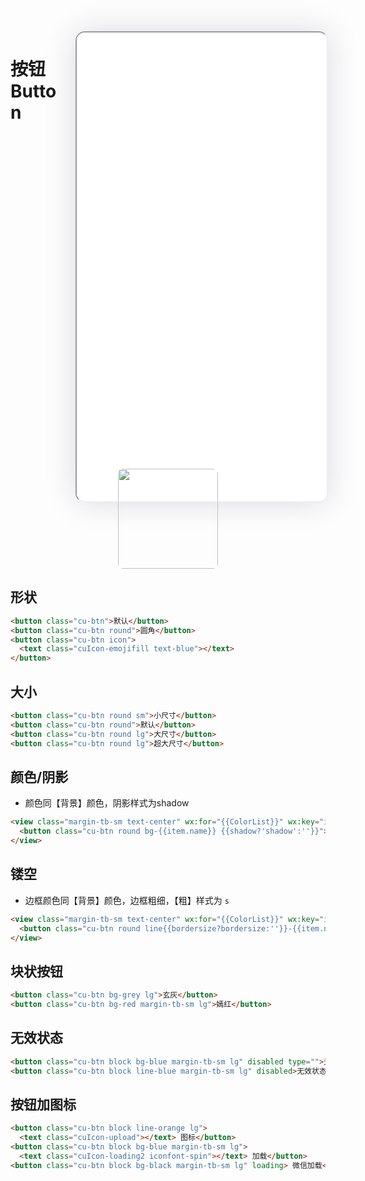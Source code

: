 <!--
 * @Descripttion: 
 * @version: V1.0
 * @Author: Xiaokang Lei
 * @email: lxk201808@163.com
 * @Date: 2022-11-30 15:17:24
 * @LastEditors: Xiaokang Lei
 * @LastEditTime: 2022-12-02 16:45:05
-->

<div style="width:400px; height:700px; float:right; padding-left:3%;">
    <iframe src="./h5/index.html#/pages/index/basics/button/button" width="400" height="750" style="border-radius:15px; box-shadow:0 0 50px 0px rgb(30 0 60 / 15%);"></iframe>
</div>

# 按钮Button

<div align=center>
  <img width="160px" style="border-radius: 5%;" src="https://s1.ax1x.com/2022/11/30/zwKDdU.jpg">
</div>

## 形状

```html
<button class="cu-btn">默认</button>
<button class="cu-btn round">圆角</button>
<button class="cu-btn icon">
  <text class="cuIcon-emojifill text-blue"></text>
</button>
```

## 大小

```html
<button class="cu-btn round sm">小尺寸</button>
<button class="cu-btn round">默认</button>
<button class="cu-btn round lg">大尺寸</button>
<button class="cu-btn round lg">超大尺寸</button>
```

## 颜色/阴影

- 颜色同【背景】颜色，阴影样式为shadow

```html
<view class="margin-tb-sm text-center" wx:for="{{ColorList}}" wx:key="item">
  <button class="cu-btn round bg-{{item.name}} {{shadow?'shadow':''}}">{{item.title}}</button>
</view>
```

## 镂空

- 边框颜色同【背景】颜色，边框粗细，【粗】样式为 `s`

```html
<view class="margin-tb-sm text-center" wx:for="{{ColorList}}" wx:key="item" wx:if="{{item.name!='white'}}">
  <button class="cu-btn round line{{bordersize?bordersize:''}}-{{item.name}} {{shadow?'shadow':''}}">{{item.title}}</button>
</view>
```

## 块状按钮

```html
<button class="cu-btn bg-grey lg">玄灰</button>
<button class="cu-btn bg-red margin-tb-sm lg">嫣红</button>
```

## 无效状态

```html
<button class="cu-btn block bg-blue margin-tb-sm lg" disabled type="">无效状态</button>
<button class="cu-btn block line-blue margin-tb-sm lg" disabled>无效状态</button>
```

## 按钮加图标

```html
<button class="cu-btn block line-orange lg">
  <text class="cuIcon-upload"></text> 图标</button>
<button class="cu-btn block bg-blue margin-tb-sm lg">
  <text class="cuIcon-loading2 iconfont-spin"></text> 加载</button>
<button class="cu-btn block bg-black margin-tb-sm lg" loading> 微信加载</button>
```
